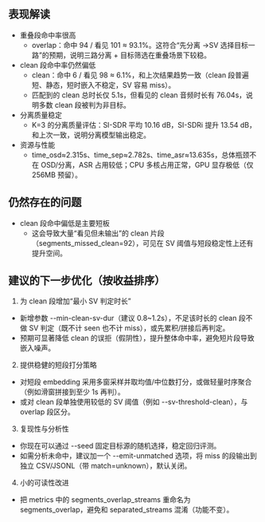 ## 表现解读

- 重叠段命中率很高
  - overlap：命中 94 / 看见 101 ≈ 93.1%。这符合“先分离 →SV 选择目标一路”的预期，说明三路分离 + 目标筛选在重叠场景下较稳。
- clean 段命中率仍然偏低
  - clean：命中 6 / 看见 98 ≈ 6.1%，和上次结果趋势一致（clean 段普遍短、静态，短时嵌入不稳定，SV 容易 miss）。
  - 匹配到的 clean 总时长仅 5.1s，但看见的 clean 音频时长有 76.04s，说明多数 clean 段被判为非目标。
- 分离质量稳定
  - K=3 的分离质量评估：SI-SDR 平均 10.16 dB，SI-SDRi 提升 13.54 dB，和上次一致，说明分离模型输出稳定。
- 资源与性能
  - time_osd≈2.315s、time_sep≈2.782s、time_asr≈13.635s，总体瓶颈不在 OSD/分离，ASR 占用较低；CPU 多核占用正常，GPU 显存极低（仅 256MB 预留）。

## 仍然存在的问题

- clean 段命中偏低是主要短板
  - 这会导致大量“看见但未输出”的 clean 片段（segments_missed_clean=92），可见在 SV 阈值与短段稳定性上还有提升空间。

## 建议的下一步优化（按收益排序）

1. 为 clean 段增加“最小 SV 判定时长”

- 新增参数 --min-clean-sv-dur（建议 0.8~1.2s），不足该时长的 clean 段不做 SV 判定（既不计 seen 也不计 miss），或先累积/拼接后再判定。
- 预期可显著降低 clean 的误拒（假阴性），提升整体命中率，避免短片段导致嵌入噪声。

2. 提供稳健的短段打分策略

- 对短段 embedding 采用多窗采样并取均值/中位数打分，或做轻量时序聚合（例如滑窗拼接到至少 1s 再判）。
- 或对 clean 段单独使用较低的 SV 阈值（例如 --sv-threshold-clean），与 overlap 段区分。

3. 复现性与分析性

- 你现在可以通过 --seed 固定目标源的随机选择，稳定回归评测。
- 如需分析未命中，建议加一个 --emit-unmatched 选项，将 miss 的段输出到独立 CSV/JSONL（带 match=unknown），默认关闭。

4. 小的可读性改进

- 把 metrics 中的 segments_overlap_streams 重命名为 segments_overlap，避免和 separated_streams 混淆（功能不变）。
